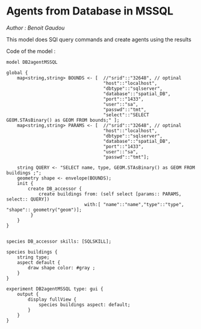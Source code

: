 [//]: # (keyword|skill_SQLSKILL)
[//]: # (keyword|concept_database)
#  Agents from Database in MSSQL


_Author : Benoit Gaudou_

 This model does SQl query commands and create agents using the results


Code of the model : 

```
model DB2agentMSSQL

global {
	map<string,string> BOUNDS <- [	//"srid"::"32648", // optinal
									"host"::"localhost",
									"dbtype"::"sqlserver",
									"database"::"spatial_DB",
									"port"::"1433",
									"user"::"sa",
									"passwd"::"tmt",
								  	"select"::"SELECT GEOM.STAsBinary() as GEOM FROM bounds;" ];
	map<string,string> PARAMS <- [	//"srid"::"32648", // optinal
									"host"::"localhost",
									"dbtype"::"sqlserver",
									"database"::"spatial_DB",
									"port"::"1433",
									"user"::"sa",
									"passwd"::"tmt"];
	
	string QUERY <- "SELECT name, type, GEOM.STAsBinary() as GEOM FROM buildings ;";
	geometry shape <- envelope(BOUNDS);		  	
	init {
		create DB_accessor {
			create buildings from: (self select [params:: PARAMS, select:: QUERY]) 
							 with:[ "name"::"name","type"::"type", "shape":: geometry("geom")];
		 }
	}
}


species DB_accessor skills: [SQLSKILL];
	
species buildings {
	string type;
	aspect default {
		draw shape color: #gray ;
	}	
}	

experiment DB2agentMSSQL type: gui {
	output {
		display fullView {
			species buildings aspect: default;
		}
	}
}
```

